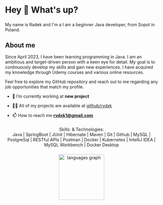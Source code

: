 <h1 align="left">Hey 👋 What's up?</h1>

###

<p align="left">My name is Radek and I'm a I am a beginner Java developer, from Sopot in Poland.</p>

###

<h2 align="left">About me</h2>
Since April 2023, I have been learning programming in Java. I am an ambitious and target-driven person with a keen eye for detail. My goal is to continuously develop my skills and gain new experiences. I have acquired my knowledge through Udemy courses and various online resources.

Feel free to explore my GitHub repository and reach out to me regarding any job opportunities that match my profile. 

- 🔭 I’m currently working at **new project**

- 👨‍💻 All of my projects are available at [github/rvdxk](github/rvdxk)

- 📫 How to reach me **rvdxk1@gmail.com**

###

<div align="center">
Skills: & Technologies: </br>
Java | SpringBoot | JUnit | Hibernate | Maven | Git | Github | MySQL | PostgreSql | RESTful APIs | Postman | Docker | Kubernetes | IntelliJ IDEA | MySQL Workbench | Docker Desktop
</div>

###

<div align="center">
  <img src="https://github-readme-stats.vercel.app/api/top-langs?username=rvdxk&locale=en&hide_title=false&layout=compact&card_width=320&langs_count=12&theme=dracula&hide_border=false&order=2" height="150" alt="languages graph"  />
</div>

###
